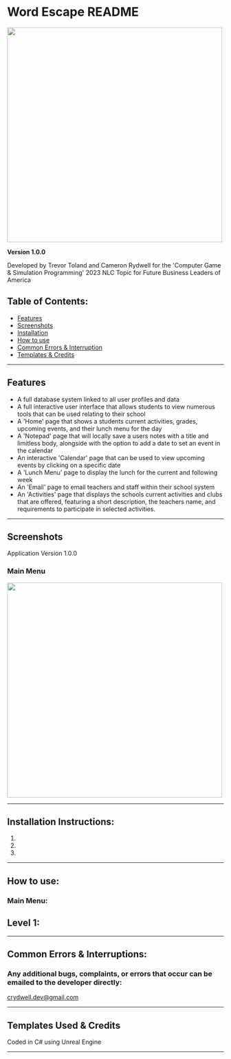 # Word Escape README

<img src="https://user-images.githubusercontent.com/89942884/206558955-8608c52b-c5d5-4e3c-82c8-fdc5a3262c86.pngh" height="500">

**Version 1.0.0**

Developed by Trevor Toland and Cameron Rydwell for the 'Computer Game & Simulation Programming' 2023 NLC Topic for Future Business Leaders of America

## Table of Contents:
* [Features](#features)
* [Screenshots](#screenshots)
* [Installation](#installation-instructions)
* [How to use](#how-to-use)
* [Common Errors & Interruption](#common-errors--interruptions)
* [Templates & Credits](#templates-used--credits)
---
## Features
- A full database system linked to all user profiles and data
- A full interactive user interface that allows students to view numerous tools that can be used relating to their school
- A 'Home' page that shows a students current activities, grades, upcoming events, and their lunch menu for the day
- A 'Notepad' page that will locally save a users notes with a title and limitless body, alongside with the option to add a date to set an event in the calendar
- An interactive 'Calendar' page that can be used to view upcoming events by clicking on a specific date
- A 'Lunch Menu' page to display the lunch for the current and following week
- An 'Email' page to email teachers and staff within their school system
- An 'Activities' page that displays the schools current activities and clubs that are offered, featuring a short description, the teachers name, and requirements to participate in selected activities.

---
## Screenshots
Application Version 1.0.0

### Main Menu
<img src="(https://user-images.githubusercontent.com/89942884/206558955-8608c52b-c5d5-4e3c-82c8-fdc5a3262c86.png)" height="500">

---

## Installation Instructions:

1.
2.
3.

---
## How to use:

### Main Menu:

## Level 1:


---
## Common Errors & Interruptions:

### Any additional bugs, complaints, or errors that occur can be emailed to the developer directly:
crydwell.dev@gmail.com

---
## Templates Used & Credits

Coded in C# using Unreal Engine

---
